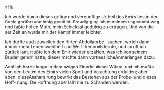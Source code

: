 »Hu

Ich wurde durch dieses grltige nnd vernünftige Urtheil
des Emirs ties in der Seele gerührt und innig gestärkt.
Freudig ging ich m seinem ungesucht weg nnd faßte hohen
Muth, mein Schicksal geduldig zu ertragen. Und von die-
ser Zeit an wurde mir der Kampf immer leichter.

Ich durfte auch zuweilen den Hirten Ahdollam be-
suchen, wo ich dann immer mehr Lebensweiöheit und Welt-
kennrniß lernte, und so oft ich zurück lam, mußte ich dem
Emir wieder erzählen, was ich von seinem Bruder gehdrt
hatte; dieser machte dann vortresslicheAnmerinngen dazu.

Achl ich harrte lange in dem ewigen Einerlei dieser
Wüste, und ich mußte von den Leuten des Emirs vielen
Spott und Verachtung erdulden; aber eben. dieseAushars
rung bewirkt das Bestehen aus der Probe- und dieses Hoff-
nung. Die Hoffnung aber läßt nie zu Schanden werden.

